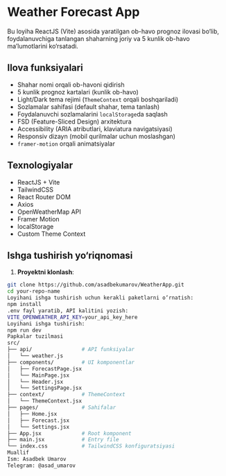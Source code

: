 # Weather Forecast App

Bu loyiha ReactJS (Vite) asosida yaratilgan ob-havo prognoz ilovasi bo‘lib, foydalanuvchiga tanlangan shaharning joriy va 5 kunlik ob-havo ma’lumotlarini ko‘rsatadi.


##  Ilova funksiyalari

-  Shahar nomi orqali ob-havoni qidirish
-  5 kunlik prognoz kartalari (kunlik ob-havo)
-  Light/Dark tema rejimi (`ThemeContext` orqali boshqariladi)
-  Sozlamalar sahifasi (default shahar, tema tanlash)
-  Foydalanuvchi sozlamalarini `localStorage`da saqlash
-  FSD (Feature-Sliced Design) arxitektura
-  Accessibility (ARIA atributlari, klaviatura navigatsiyasi)
-  Responsiv dizayn (mobil qurilmalar uchun moslashgan)
-  `framer-motion` orqali animatsiyalar


## Texnologiyalar

- ReactJS + Vite
- TailwindCSS
- React Router DOM
- Axios
- OpenWeatherMap API
- Framer Motion
- localStorage
- Custom Theme Context


## Ishga tushirish yo‘riqnomasi

1. **Proyektni klonlash**:

```bash
git clone https://github.com/asadbekumarov/WeatherApp.git
cd your-repo-name
Loyihani ishga tushirish uchun kerakli paketlarni o‘rnatish:
npm install
.env fayl yaratib, API kalitini yozish:
VITE_OPENWEATHER_API_KEY=your_api_key_here
Loyihani ishga tushirish:
npm run dev
Papkalar tuzilmasi
src/
├── api/                # API funksiyalar
│   └── weather.js
├── components/         # UI komponentlar
│   ├── ForecastPage.jsx
│   └── MainPage.jsx
│   └── Header.jsx
│   └── SettingsPage.jsx
├── context/            # ThemeContext
│   └── ThemeContext.jsx
├── pages/              # Sahifalar
│   ├── Home.jsx
│   ├── Forecast.jsx
│   └── Settings.jsx
├── App.jsx             # Root komponent
├── main.jsx            # Entry file
└── index.css           # TailwindCSS konfiguratsiyasi
Muallif
Ism: Asadbek Umarov
Telegram: @asad_umarov